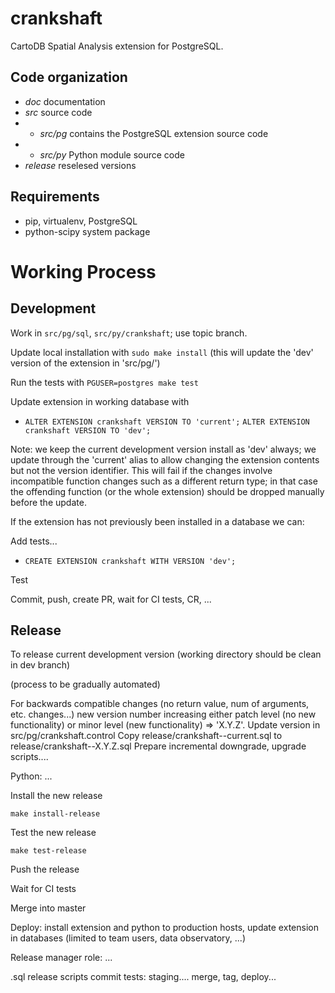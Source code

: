# crankshaft

CartoDB Spatial Analysis extension for PostgreSQL.

## Code organization

* *doc* documentation
* *src* source code
* - *src/pg* contains the PostgreSQL extension source code
* - *src/py* Python module source code
* *release* reselesed versions

## Requirements

* pip, virtualenv, PostgreSQL
* python-scipy system package

# Working Process

## Development

Work in `src/pg/sql`, `src/py/crankshaft`;
use topic branch.

Update local installation with `sudo make install`
(this will update the 'dev' version of the extension in 'src/pg/')

Run the tests with `PGUSER=postgres make test`

Update extension in working database with

* `ALTER EXTENSION crankshaft VERSION TO 'current';`
  `ALTER EXTENSION crankshaft VERSION TO 'dev';`

Note: we keep the current development version install as 'dev' always;
we update through the 'current' alias to allow changing the extension
contents but not the version identifier. This will fail if the
changes involve incompatible function changes such as a different
return type; in that case the offending function (or the whole extension)
should be dropped manually before the update.

If the extension has not previously been installed in a database
we can:

Add tests...

* `CREATE EXTENSION crankshaft WITH VERSION 'dev';`

Test

Commit, push, create PR, wait for CI tests, CR, ...

## Release

To release current development version
(working directory should be clean in dev branch)

(process to be gradually automated)

For backwards compatible changes (no return value, num of arguments, etc. changes...)
new version number increasing either patch level (no new functionality)
or minor level (new functionality) => 'X.Y.Z'.
Update version in src/pg/crankshaft.control
Copy release/crankshaft--current.sql to release/crankshaft--X.Y.Z.sql
Prepare incremental downgrade, upgrade scripts....

Python: ...

Install the new release

`make install-release`

Test the new release

`make test-release`

Push the release

Wait for CI tests

Merge into master

Deploy: install extension and python to production hosts,
update extension in databases (limited to team users, data observatory, ...)

Release manager role: ...

.sql release scripts
commit
tests: staging....
merge, tag, deploy...
